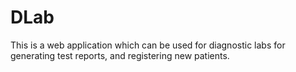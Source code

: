 # DLab
This is a web application which can be used for diagnostic labs for generating test reports, and registering new patients. 
